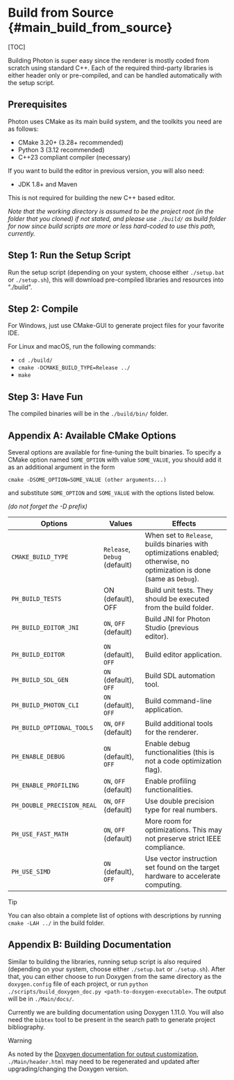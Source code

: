 # Build from Source {#main_build_from_source}

[TOC]

Building Photon is super easy since the renderer is mostly coded from scratch using standard C++. Each of the required third-party libraries is either header only or pre-compiled, and can be handled automatically with the setup script.

## Prerequisites

Photon uses CMake as its main build system, and the toolkits you need are as follows:

* CMake 3.20+ (3.28+ recommended)
* Python 3 (3.12 recommended)
* C++23 compliant compiler (necessary)

If you want to build the editor in previous version, you will also need:

* JDK 1.8+ and Maven

This is not required for building the new C++ based editor.

*Note that the working directory is assumed to be the project root (in the folder that you cloned) if not stated, and please use `./build/` as build folder for now since build scripts are more or less hard-coded to use this path, currently.*

## Step 1: Run the Setup Script

Run the setup script (depending on your system, choose either `./setup.bat` or `./setup.sh`), this will download pre-compiled libraries and resources into "./build".

## Step 2: Compile

For Windows, just use CMake-GUI to generate project files for your favorite IDE.

For Linux and macOS, run the following commands:

* `cd ./build/`
* `cmake -DCMAKE_BUILD_TYPE=Release ../`
* `make`

## Step 3: Have Fun

The compiled binaries will be in the `./build/bin/` folder.

## Appendix A: Available CMake Options

Several options are available for fine-tuning the built binaries. To specify a CMake option named `SOME_OPTION` with value `SOME_VALUE`, you should add it as an additional argument in the form

```shell
cmake -DSOME_OPTION=SOME_VALUE (other arguments...)
```

and substitute `SOME_OPTION` and `SOME_VALUE` with the options listed below.

*(do not forget the -D prefix)*

| Options          | Values        | Effects  |
| -------------    | ------------- | ----- |
| `CMAKE_BUILD_TYPE` | `Release`, `Debug` (default) | When set to `Release`, builds binaries with optimizations enabled; otherwise, no optimization is done (same as `Debug`). |
| `PH_BUILD_TESTS` | ON (default), OFF | Build unit tests. They should be executed from the build folder. |
| `PH_BUILD_EDITOR_JNI` | `ON`, `OFF` (default) | Build JNI for Photon Studio (previous editor). |
| `PH_BUILD_EDITOR` | `ON` (default), `OFF` | Build editor application. |
| `PH_BUILD_SDL_GEN` | `ON` (default), `OFF` | Build SDL automation tool. |
| `PH_BUILD_PHOTON_CLI` | `ON` (default), `OFF` | Build command-line application. |
| `PH_BUILD_OPTIONAL_TOOLS` | `ON`, `OFF` (default) | Build additional tools for the renderer. |
| `PH_ENABLE_DEBUG` | `ON` (default), `OFF` | Enable debug functionalities (this is not a code optimization flag). |
| `PH_ENABLE_PROFILING` | `ON`, `OFF` (default) | Enable profiling functionalities. |
| `PH_DOUBLE_PRECISION_REAL` | `ON`, `OFF` (default) | Use double precision type for real numbers. |
| `PH_USE_FAST_MATH` | `ON`, `OFF` (default) | More room for optimizations. This may not preserve strict IEEE compliance. |
| `PH_USE_SIMD` | `ON` (default), `OFF` | Use vector instruction set found on the target hardware to accelerate computing. |

> [!tip]
> You can also obtain a complete list of options with descriptions by running `cmake -LAH ../` in the build folder.

## Appendix B: Building Documentation

Similar to building the libraries, running setup script is also required (depending on your system, choose either `./setup.bat` or `./setup.sh`). After that, you can either choose to run Doxygen from the same directory as the `doxygen.config` file of each project, or run `python ./scripts/build_doxygen_doc.py <path-to-doxygen-executable>`. The output will be in `./Main/docs/`.

Currently we are building documentation using Doxygen 1.11.0. You will also need the `bibtex` tool to be present in the search path to generate project bibliography.

> [!warning]
> As noted by the [Doxygen documentation for output customization](https://www.doxygen.nl/manual/customize.html), `./Main/header.html` may need to be regenerated and updated after upgrading/changing the Doxygen version.
